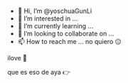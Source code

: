- 👋 Hi, I’m @yoschuaGunLi
- 👀 I’m interested in ...
- 🌱 I’m currently learning ...
- 💞️ I’m looking to collaborate on ...
- 📫 How to reach me ...
no quiero 😑
<!---grasias
yoschuaGunLi/yoschuaGunLi is a ✨ special ✨ repository because its `README.md` (this file) appears on your GitHub profile.
You can click the Preview link to take a look at your changes.
--->ilove 💖
que es eso de aya 👉
